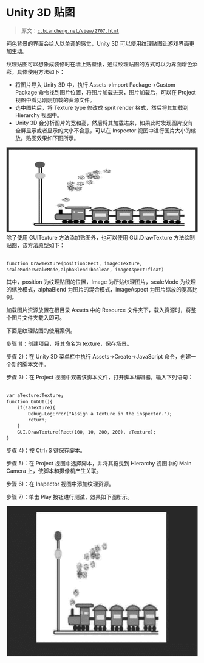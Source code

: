 # Unity 3D 贴图

> 原文：[`c.biancheng.net/view/2707.html`](http://c.biancheng.net/view/2707.html)

纯色背景的界面会给人以单调的感觉，Unity 3D 可以使用纹理贴图让游戏界面更加生动。

纹理贴图可以想象成装修时在墙上贴壁纸，通过纹理贴图的方式可以为界面增色添彩，具体使用方法如下：

*   将图片导入 Unity 3D 中，执行 Assets→Import Package→Custom Package 命令找到图片位置，将图片加载进来，图片加载后，可以在 Project 视图中看见刚刚加载的资源文件。
*   选中图片后，将 Texture type 修改成 sprit render 格式，然后将其加载到 Hierarchy 视图中。
*   Unity 3D 会分析图片的宽和高，然后将其加载进来，如果此时发现图片没有全屏显示或者显示的大小不合意，可以在 Inspector 视图中进行图片大小的缩放。贴图效果如下图所示。

![贴图效果](img/7b18f26658ef9eff952987f10b4ff8db.png)
除了使用 GUITexture 方法添加贴图外，也可以使用 GUI.DrawTexture 方法绘制贴图，该方法原型如下：

```

function DrawTexture(position:Rect, image:Texture, scaleMode:ScaleMode,alphaBlend:boolean, imageAspect:float)
```

其中，position 为纹理贴图的位置，Image 为所贴纹理图片，scaleMode 为纹理的缩放模式，alphaBlend 为图片的混合模式，imageAspect 为图片缩放的宽高比例。

加载图片资源放置在根目录 Assets 中的 Resource 文件夹下，载入资源时，将整个图片文件夹载入即可。

下面是纹理贴图的使用案例。

步骤 1)：创建项目，将其命名为 texture，保存场景。

步骤 2)：在 Unity 3D 菜单栏中执行 Assets→Create→JavaScript 命令，创建一个新的脚本文件。

步骤 3)：在 Project 视图中双击该脚本文件，打开脚本编辑器，输入下列语句：

```

var aTexture:Texture;
function OnGUI(){
    if(!aTexture){
        Debug.LogError("Assign a Texture in the inspector.");
        return;
    }
    GUI.DrawTexture(Rect(100, 10, 200, 200), aTexture);
}
```

步骤 4)：按 Ctrl+S 键保存脚本。

步骤 5)：在 Project 视图中选择脚本，并将其拖曳到 Hierarchy 视图中的 Main Camera 上，使脚本和摄像机产生关联。

步骤 6)：在 Inspector 视图中添加纹理资源。

步骤 7)：单击 Play 按钮进行测试，效果如下图所示。

![贴图效果](img/0ff28d1623a514b2a7c3e21c48480b72.png)